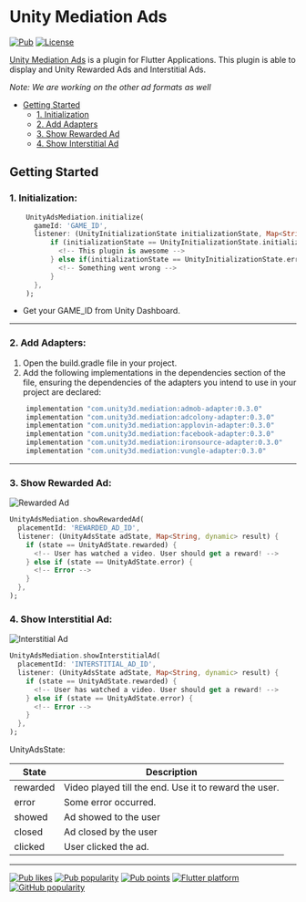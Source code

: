 # Unity Mediation Ads

[![Pub](https://img.shields.io/pub/v/unity_ads_mediation.svg)](https://pub.dev/packages/unity_ads_mediation)
[![License](https://img.shields.io/github/license/AnmolSethi/unity_ads_mediation)](https://github.com/pavzay/unity_ads_mediation/blob/master/LICENSE)

[Unity Mediation Ads](https://docs.unity.com/mediation/IntroToMediation) is a plugin for Flutter Applications. This plugin is able to display and Unity Rewarded Ads and Interstitial Ads.

_Note: We are working on the other ad formats as well_

- [Getting Started](#getting-started)
  - [1. Initialization](#1-initialization)
  - [2. Add Adapters](#1-add-adapters)
  - [3. Show Rewarded Ad](#3-show-rewarded-ad)
  - [4. Show Interstitial Ad](#4-show-interstitial-ad)

## Getting Started

### 1. Initialization:

```dart
    UnityAdsMediation.initialize(
      gameId: 'GAME_ID',
      listener: (UnityInitializationState initializationState, Map<String, dynamic> result) {
          if (initializationState == UnityInitializationState.initialized) {
            <!-- This plugin is awesome -->
          } else if(initializationState == UnityInitializationState.error) {
            <!-- Something went wrong -->
          }
      },
    );
```

- Get your GAME_ID from Unity Dashboard.

---

### 2. Add Adapters:

1. Open the build.gradle file in your project.
2. Add the following implementations in the dependencies section of the file, ensuring the dependencies of the adapters you intend to use in your project are declared:

```c
    implementation "com.unity3d.mediation:admob-adapter:0.3.0"
    implementation "com.unity3d.mediation:adcolony-adapter:0.3.0"
    implementation "com.unity3d.mediation:applovin-adapter:0.3.0"
    implementation "com.unity3d.mediation:facebook-adapter:0.3.0"
    implementation "com.unity3d.mediation:ironsource-adapter:0.3.0"
    implementation "com.unity3d.mediation:vungle-adapter:0.3.0"
```

---

### 3. Show Rewarded Ad:

![Rewarded Ad](https://github.com/pavzay/flutter_unity_ads/raw/master/example/images/rewarded.gif "Rewarded Ad")

```dart
UnityAdsMediation.showRewardedAd(
  placementId: 'REWARDED_AD_ID',
  listener: (UnityAdsState adState, Map<String, dynamic> result) {
    if (state == UnityAdState.rewarded) {
      <!-- User has watched a video. User should get a reward! -->
    } else if (state == UnityAdState.error) {
      <!-- Error -->
    }
  },
);
```

### 4. Show Interstitial Ad:

![Interstitial Ad](https://github.com/pavzay/flutter_unity_ads/raw/master/example/images/interstitial.gif "Interstitial Ad")

```dart
UnityAdsMediation.showInterstitialAd(
  placementId: 'INTERSTITIAL_AD_ID',
  listener: (UnityAdsState adState, Map<String, dynamic> result) {
    if (state == UnityAdState.rewarded) {
      <!-- User has watched a video. User should get a reward! -->
    } else if (state == UnityAdState.error) {
      <!-- Error -->
    }
  },
);
```

UnityAdsState:

| State    | Description                                           |
| -------- | ----------------------------------------------------- |
| rewarded | Video played till the end. Use it to reward the user. |
| error    | Some error occurred.                                  |
| showed   | Ad showed to the user                                 |
| closed   | Ad closed by the user                                 |
| clicked  | User clicked the ad.                                  |

---

[![Pub likes](https://badgen.net/pub/likes/unity_ads_mediation)](https://pub.dev/packages/unity_ads_mediation/score)
[![Pub popularity](https://badgen.net/pub/popularity/unity_ads_mediation)](https://pub.dev/packages/unity_ads_mediation/score)
[![Pub points](https://badgen.net/pub/points/unity_ads_mediation)](https://pub.dev/packages/unity_ads_mediation/score)
[![Flutter platform](https://badgen.net/pub/flutter-platform/unity_ads_mediation)](https://pub.dev/packages/unity_ads_mediation)
[![GitHub popularity](https://img.shields.io/github/stars/AnmolSethi/unity_ads_mediation?logo=github&logoColor=white)](https://github.com/AnmolSethi/unity_ads_mediation)
